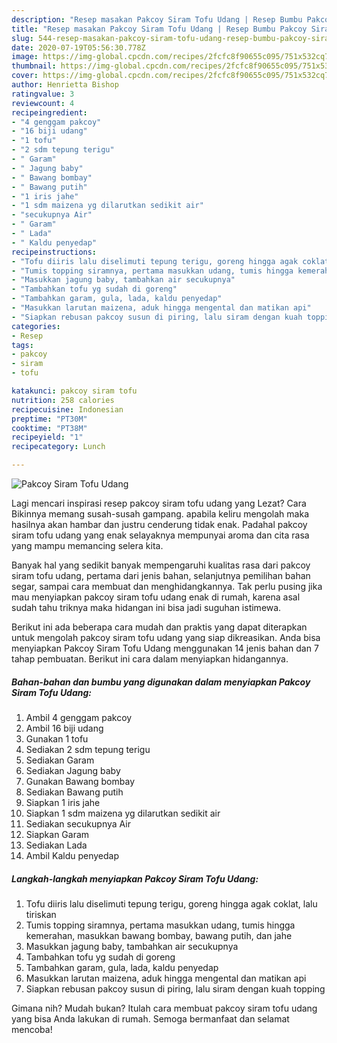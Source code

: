 ```yaml
---
description: "Resep masakan Pakcoy Siram Tofu Udang | Resep Bumbu Pakcoy Siram Tofu Udang Yang Enak Dan Lezat"
title: "Resep masakan Pakcoy Siram Tofu Udang | Resep Bumbu Pakcoy Siram Tofu Udang Yang Enak Dan Lezat"
slug: 544-resep-masakan-pakcoy-siram-tofu-udang-resep-bumbu-pakcoy-siram-tofu-udang-yang-enak-dan-lezat
date: 2020-07-19T05:56:30.778Z
image: https://img-global.cpcdn.com/recipes/2fcfc8f90655c095/751x532cq70/pakcoy-siram-tofu-udang-foto-resep-utama.jpg
thumbnail: https://img-global.cpcdn.com/recipes/2fcfc8f90655c095/751x532cq70/pakcoy-siram-tofu-udang-foto-resep-utama.jpg
cover: https://img-global.cpcdn.com/recipes/2fcfc8f90655c095/751x532cq70/pakcoy-siram-tofu-udang-foto-resep-utama.jpg
author: Henrietta Bishop
ratingvalue: 3
reviewcount: 4
recipeingredient:
- "4 genggam pakcoy"
- "16 biji udang"
- "1 tofu"
- "2 sdm tepung terigu"
- " Garam"
- " Jagung baby"
- " Bawang bombay"
- " Bawang putih"
- "1 iris jahe"
- "1 sdm maizena yg dilarutkan sedikit air"
- "secukupnya Air"
- " Garam"
- " Lada"
- " Kaldu penyedap"
recipeinstructions:
- "Tofu diiris lalu diselimuti tepung terigu, goreng hingga agak coklat, lalu tiriskan"
- "Tumis topping siramnya, pertama masukkan udang, tumis hingga kemerahan, masukkan bawang bombay, bawang putih, dan jahe"
- "Masukkan jagung baby, tambahkan air secukupnya"
- "Tambahkan tofu yg sudah di goreng"
- "Tambahkan garam, gula, lada, kaldu penyedap"
- "Masukkan larutan maizena, aduk hingga mengental dan matikan api"
- "Siapkan rebusan pakcoy susun di piring, lalu siram dengan kuah topping"
categories:
- Resep
tags:
- pakcoy
- siram
- tofu

katakunci: pakcoy siram tofu 
nutrition: 258 calories
recipecuisine: Indonesian
preptime: "PT30M"
cooktime: "PT38M"
recipeyield: "1"
recipecategory: Lunch

---
```



![Pakcoy Siram Tofu Udang](https://img-global.cpcdn.com/recipes/2fcfc8f90655c095/751x532cq70/pakcoy-siram-tofu-udang-foto-resep-utama.jpg)

Lagi mencari inspirasi resep pakcoy siram tofu udang yang Lezat? Cara Bikinnya memang susah-susah gampang. apabila keliru mengolah maka hasilnya akan hambar dan justru cenderung tidak enak. Padahal pakcoy siram tofu udang yang enak selayaknya mempunyai aroma dan cita rasa yang mampu memancing selera kita.

Banyak hal yang sedikit banyak mempengaruhi kualitas rasa dari pakcoy siram tofu udang, pertama dari jenis bahan, selanjutnya pemilihan bahan segar, sampai cara membuat dan menghidangkannya. Tak perlu pusing jika mau menyiapkan pakcoy siram tofu udang enak di rumah, karena asal sudah tahu triknya maka hidangan ini bisa jadi suguhan istimewa.




Berikut ini ada beberapa cara mudah dan praktis yang dapat diterapkan untuk mengolah pakcoy siram tofu udang yang siap dikreasikan. Anda bisa menyiapkan Pakcoy Siram Tofu Udang menggunakan 14 jenis bahan dan 7 tahap pembuatan. Berikut ini cara dalam menyiapkan hidangannya.

<!--inarticleads1-->

##### Bahan-bahan dan bumbu yang digunakan dalam menyiapkan Pakcoy Siram Tofu Udang:

1. Ambil 4 genggam pakcoy
1. Ambil 16 biji udang
1. Gunakan 1 tofu
1. Sediakan 2 sdm tepung terigu
1. Sediakan  Garam
1. Sediakan  Jagung baby
1. Gunakan  Bawang bombay
1. Sediakan  Bawang putih
1. Siapkan 1 iris jahe
1. Siapkan 1 sdm maizena yg dilarutkan sedikit air
1. Sediakan secukupnya Air
1. Siapkan  Garam
1. Sediakan  Lada
1. Ambil  Kaldu penyedap




<!--inarticleads2-->

##### Langkah-langkah menyiapkan Pakcoy Siram Tofu Udang:

1. Tofu diiris lalu diselimuti tepung terigu, goreng hingga agak coklat, lalu tiriskan
1. Tumis topping siramnya, pertama masukkan udang, tumis hingga kemerahan, masukkan bawang bombay, bawang putih, dan jahe
1. Masukkan jagung baby, tambahkan air secukupnya
1. Tambahkan tofu yg sudah di goreng
1. Tambahkan garam, gula, lada, kaldu penyedap
1. Masukkan larutan maizena, aduk hingga mengental dan matikan api
1. Siapkan rebusan pakcoy susun di piring, lalu siram dengan kuah topping




Gimana nih? Mudah bukan? Itulah cara membuat pakcoy siram tofu udang yang bisa Anda lakukan di rumah. Semoga bermanfaat dan selamat mencoba!
